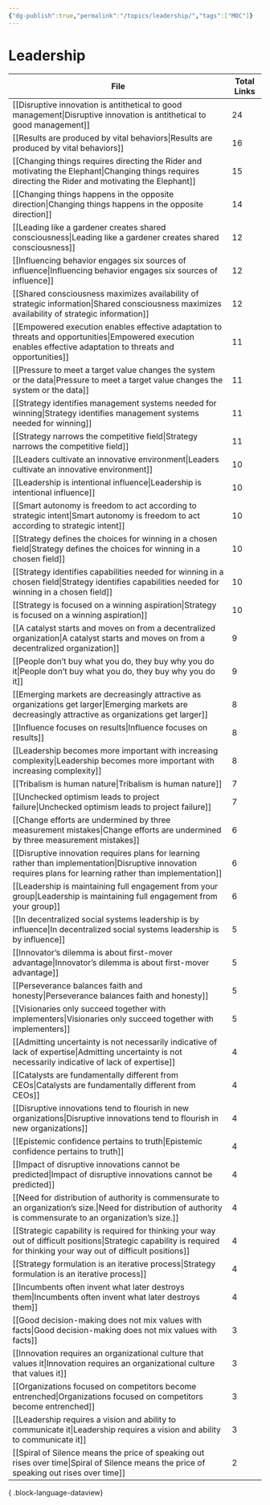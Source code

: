 ```yaml
---
{"dg-publish":true,"permalink":"/topics/leadership/","tags":["MOC"]}
---
```


# Leadership

| File                                                                                                                                                                        | Total Links |
| --------------------------------------------------------------------------------------------------------------------------------------------------------------------------- | ----------- |
| [[Disruptive innovation is antithetical to good management\|Disruptive innovation is antithetical to good management]]                                                   | 24          |
| [[Results are produced by vital behaviors\|Results are produced by vital behaviors]]                                                                                     | 16          |
| [[Changing things requires directing the Rider and motivating the Elephant\|Changing things requires directing the Rider and motivating the Elephant]]                   | 15          |
| [[Changing things happens in the opposite direction\|Changing things happens in the opposite direction]]                                                                 | 14          |
| [[Leading like a gardener creates shared consciousness\|Leading like a gardener creates shared consciousness]]                                                           | 12          |
| [[Influencing behavior engages six sources of influence\|Influencing behavior engages six sources of influence]]                                                         | 12          |
| [[Shared consciousness maximizes availability of strategic information\|Shared consciousness maximizes availability of strategic information]]                           | 12          |
| [[Empowered execution enables effective adaptation to threats and opportunities\|Empowered execution enables effective adaptation to threats and opportunities]]         | 11          |
| [[Pressure to meet a target value changes the system or the data\|Pressure to meet a target value changes the system or the data]]                                       | 11          |
| [[Strategy identifies management systems needed for winning\|Strategy identifies management systems needed for winning]]                                                 | 11          |
| [[Strategy narrows the competitive field\|Strategy narrows the competitive field]]                                                                                       | 11          |
| [[Leaders cultivate an innovative environment\|Leaders cultivate an innovative environment]]                                                                             | 10          |
| [[Leadership is intentional influence\|Leadership is intentional influence]]                                                                                             | 10          |
| [[Smart autonomy is freedom to act according to strategic intent\|Smart autonomy is freedom to act according to strategic intent]]                                       | 10          |
| [[Strategy defines the choices for winning in a chosen field\|Strategy defines the choices for winning in a chosen field]]                                               | 10          |
| [[Strategy identifies capabilities needed for winning in a chosen field\|Strategy identifies capabilities needed for winning in a chosen field]]                         | 10          |
| [[Strategy is focused on a winning aspiration\|Strategy is focused on a winning aspiration]]                                                                             | 10          |
| [[A catalyst starts and moves on from a decentralized organization\|A catalyst starts and moves on from a decentralized organization]]                                   | 9           |
| [[People don’t buy what you do, they buy why you do it\|People don’t buy what you do, they buy why you do it]]                                                           | 9           |
| [[Emerging markets are decreasingly attractive as organizations get larger\|Emerging markets are decreasingly attractive as organizations get larger]]                   | 8           |
| [[Influence focuses on results\|Influence focuses on results]]                                                                                                           | 8           |
| [[Leadership becomes more important with increasing complexity\|Leadership becomes more important with increasing complexity]]                                           | 8           |
| [[Tribalism is human nature\|Tribalism is human nature]]                                                                                                                 | 7           |
| [[Unchecked optimism leads to project failure\|Unchecked optimism leads to project failure]]                                                                             | 7           |
| [[Change efforts are undermined by three measurement mistakes\|Change efforts are undermined by three measurement mistakes]]                                             | 6           |
| [[Disruptive innovation requires plans for learning rather than implementation\|Disruptive innovation requires plans for learning rather than implementation]]           | 6           |
| [[Leadership is maintaining full engagement from your group\|Leadership is maintaining full engagement from your group]]                                                 | 6           |
| [[In decentralized social systems leadership is by influence\|In decentralized social systems leadership is by influence]]                                               | 5           |
| [[Innovator’s dilemma is about first-mover advantage\|Innovator’s dilemma is about first-mover advantage]]                                                               | 5           |
| [[Perseverance balances faith and honesty\|Perseverance balances faith and honesty]]                                                                                     | 5           |
| [[Visionaries only succeed together with implementers\|Visionaries only succeed together with implementers]]                                                             | 5           |
| [[Admitting uncertainty is not necessarily indicative of lack of expertise\|Admitting uncertainty is not necessarily indicative of lack of expertise]]                   | 4           |
| [[Catalysts are fundamentally different from CEOs\|Catalysts are fundamentally different from CEOs]]                                                                     | 4           |
| [[Disruptive innovations tend to flourish in new organizations\|Disruptive innovations tend to flourish in new organizations]]                                           | 4           |
| [[Epistemic confidence pertains to truth\|Epistemic confidence pertains to truth]]                                                                                       | 4           |
| [[Impact of disruptive innovations cannot be predicted\|Impact of disruptive innovations cannot be predicted]]                                                           | 4           |
| [[Need for distribution of authority is commensurate to an organization’s size.\|Need for distribution of authority is commensurate to an organization’s size.]]         | 4           |
| [[Strategic capability is required for thinking your way out of difficult positions\|Strategic capability is required for thinking your way out of difficult positions]] | 4           |
| [[Strategy formulation is an iterative process\|Strategy formulation is an iterative process]]                                                                           | 4           |
| [[Incumbents often invent what later destroys them\|Incumbents often invent what later destroys them]]                                                                   | 4           |
| [[Good decision-making does not mix values with facts\|Good decision-making does not mix values with facts]]                                                             | 3           |
| [[Innovation requires an organizational culture that values it\|Innovation requires an organizational culture that values it]]                                           | 3           |
| [[Organizations focused on competitors become entrenched\|Organizations focused on competitors become entrenched]]                                                       | 3           |
| [[Leadership requires a vision and ability to communicate it\|Leadership requires a vision and ability to communicate it]]                                               | 3           |
| [[Spiral of Silence means the price of speaking out rises over time\|Spiral of Silence means the price of speaking out rises over time]]                                 | 2           |

{ .block-language-dataview}
